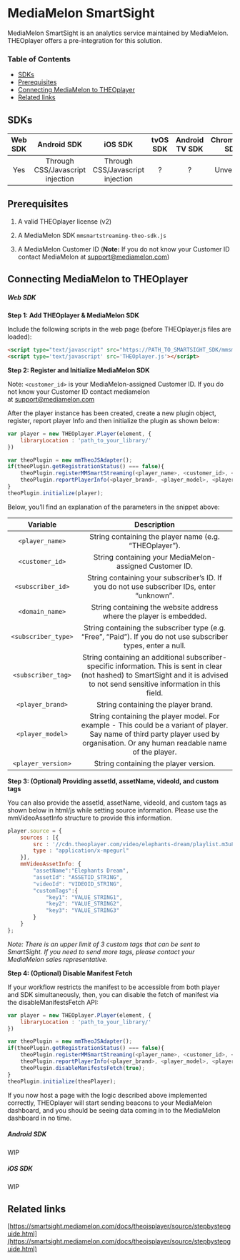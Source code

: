 # MediaMelon SmartSight

MediaMelon SmartSight is an analytics service maintained by MediaMelon. THEOplayer offers a pre-integration for this solution.

### Table of Contents
- [SDKs](#sdks)
- [Prerequisites](#prerequisites)
- [Connecting MediaMelon to THEOplayer](#connecting-mediamelon-to-theoplayer)
- [Related links](#related-links)


## SDKs

| Web SDK | Android SDK | iOS SDK | tvOS SDK| Android TV SDK | Chromecast SDK |
| :-----: | :---------: | :-----: | :--: | :------------: | :------------: |
|   Yes   |     Through CSS/Javascript injection     |   Through CSS/Javascript injection   | ?  |      ?       |      Unverified       |

## Prerequisites

1. A valid THEOplayer license (v2)

2. A MediaMelon SDK `mmsmartstreaming-theo-sdk.js`

3. A MediaMelon Customer ID (**Note:** If you do not know your Customer ID contact MediaMelon at [support@mediamelon.com](http://40mediamelon.com))

## Connecting MediaMelon to THEOplayer

##### Web SDK

**Step 1: Add THEOplayer & MediaMelon SDK**

Include the following scripts in the web page (before THEOplayer.js files are loaded):

```html
<script type="text/javascript" src="https://PATH_TO_SMARTSIGHT_SDK/mmsmartstreaming-theo-sdk.js"></script>
<script type='text/javascript' src='THEOplayer.js'></script>
```

**Step 2: Register and Initialize MediaMelon SDK**

Note: `<customer_id>` is your MediaMelon-assigned Customer ID. If you do not know your Customer ID contact mediamelon at [support@mediamelon.com](http://40mediamelon.com)

After the player instance has been created, create a new plugin object, register, report player Info and then initialize the plugin as shown below: 

```js
var player = new THEOplayer.Player(element, {
    libraryLocation : 'path_to_your_library/'
})

var theoPlugin = new mmTheoJSAdapter();
if(theoPlugin.getRegistrationStatus() === false){
    theoPlugin.registerMMSmartStreaming(<player_name>, <customer_id>, <subscriber_id>, <domain_name>, <subscriber_type> , <subscriber_tag>);
    theoPlugin.reportPlayerInfo(<player_brand>, <player_model>, <player_version>);
}
theoPlugin.initialize(player);
```

Below, you’ll find an explanation of the parameters in the snippet above:

| Variable | Description |
| :------: | :---------: | 
| `<player_name>` | String containing the player name (e.g. “THEOplayer”). |
| `<customer_id>`  | String containing your MediaMelon-assigned Customer ID.  |
| `<subscriber_id>` | String containing your subscriber’s ID. If you do not use subscriber IDs, enter “unknown”. |
| `<domain_name>`  | String containing the website address where the player is embedded. |
| `<subscriber_type>`  | String containing the subscriber type (e.g. “Free”, “Paid”). If you do not use subscriber types, enter a null. |
| `<subscriber_tag>`  | String containing an additional subscriber-specific information. This is sent in clear (not hashed) to SmartSight and it is advised to not send sensitive information in this field. |
| `<player_brand>`  | String containing the player brand.  |
| `<player_model>`  | String containing the player model. For example - This could be a variant of player. Say name of third party player used by organisation. Or any human readable name of the player.  |
| `<player_version>`  | String containing the player version.  |

**Step 3: (Optional) Providing assetId, assetName, videoId, and custom tags**

You can also provide the assetId, assetName, videoId, and custom tags as shown below in html/js while setting source information. Please use the mmVideoAssetInfo structure to provide this information.
```js
player.source = {
    sources : [{
        src : '//cdn.theoplayer.com/video/elephants-dream/playlist.m3u8',
        type : "application/x-mpegurl"
    }],
    mmVideoAssetInfo: {
        "assetName":"Elephants Dream",
        "assetId": "ASSETID_STRING",
        "videoId": "VIDEOID_STRING",
        "customTags":{
            "key1": "VALUE_STRING1",
            "key2": "VALUE_STRING2",
            "key3": "VALUE_STRING3"
        }
    }
};
```

*Note: There is an upper limit of 3 custom tags that can be sent to SmartSight. If you need to send more tags, please contact your MediaMelon sales representative.*

**Step 4: (Optional) Disable Manifest Fetch**

If your workflow restricts the manifest to be accessible from both player and SDK simultaneously, then, you can disable the fetch of manifest via the disableManifestsFetch API:
```js
var player = new THEOplayer.Player(element, {
    libraryLocation : 'path_to_your_library/'
})

var theoPlugin = new mmTheoJSAdapter();
if(theoPlugin.getRegistrationStatus() === false){
    theoPlugin.registerMMSmartStreaming(<player_name>, <customer_id>, <subscriber_id>, <domain_name>, <subscriber_type> , <subscriber_tag>);
    theoPlugin.reportPlayerInfo(<player_brand>, <player_model>, <player_version>);
    theoPlugin.disableManifestsFetch(true);
}
theoPlugin.initialize(theoPlayer);
```

If you now host a page with the logic described above implemented correctly, THEOplayer will start sending beacons to your MediaMelon dashboard, and you should be seeing data coming in to the MediaMelon dashboard in no time.

##### Android SDK

WIP

##### iOS SDK

WIP

## Related links

[https://smartsight.mediamelon.com/docs/theojsplayer/source/stepbystepguide.html](https://smartsight.mediamelon.com/docs/theojsplayer/source/stepbystepguide.html)